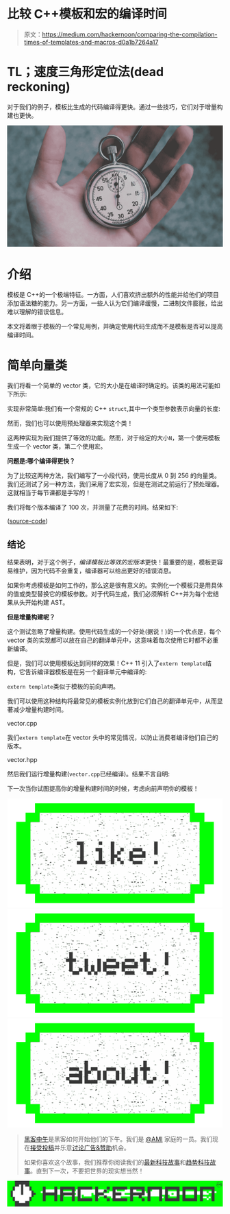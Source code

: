 # 比较 C++模板和宏的编译时间

> 原文：<https://medium.com/hackernoon/comparing-the-compilation-times-of-templates-and-macros-d0a1b7264a17>

# TL；速度三角形定位法(dead reckoning)

对于我们的例子，模板比生成的代码编译得更快。通过一些技巧，它们对于增量构建也更快。

![](img/e9528ba71b393fec00b452ced1c201c2.png)

# 介绍

模板是 C++的一个极端特征。一方面，人们喜欢挤出额外的性能并给他们的项目添加语法糖的能力。另一方面，一些人认为它们编译缓慢，二进制文件膨胀，给出难以理解的错误信息。

本文将着眼于模板的一个常见用例，并确定使用代码生成而不是模板是否可以提高编译时间。

# 简单向量类

我们将看一个简单的 vector 类，它的大小是在编译时确定的。该类的用法可能如下所示:

实现非常简单:我们有一个常规的 C++ `struct`,其中一个类型参数表示向量的长度:

然而，我们也可以使用预处理器来实现这个类！

这两种实现为我们提供了等效的功能。然而，对于给定的大小`N`，第一个使用模板生成一个 vector 类，第二个使用宏。

**问题是:哪个编译得更快？**

为了比较这两种方法，我们编写了一小段代码，使用长度从 0 到 256 的向量类。我们还测试了另一种方法，我们采用了宏实现，但是在测试之前运行了预处理器。这就相当于每节课都是手写的！

我们将每个版本编译了 100 次，并测量了花费的时间。结果如下:

([source-code](https://github.com/nikhedonia/template-instatiation-benchmark))

## 结论

结果表明，对于这个例子，*编译模板比等效的宏版本*更快！最重要的是，模板更容易维护，因为代码不会重复，编译器可以给出更好的错误消息。

如果你考虑模板是如何工作的，那么这是很有意义的。实例化一个模板只是用具体的值或类型替换它的模板参数。对于代码生成，我们必须解析 C++并为每个宏结果从头开始构建 AST。

**但是增量构建呢？**

这个测试忽略了增量构建。使用代码生成的一个好处(据说！)的一个优点是，每个 vector 类的实现都可以放在自己的翻译单元中，这意味着每次使用它时都不必重新编译。

但是，我们可以使用模板达到同样的效果！C++ 11 引入了`extern template`结构，它告诉编译器模板是在另一个翻译单元中编译的:

`extern template`类似于模板的前向声明。

我们可以使用这种结构将最常见的模板实例化放到它们自己的翻译单元中，从而显著减少增量构建时间。

vector.cpp

我们`extern template`在 vector 头中的常见情况，以防止消费者编译他们自己的版本。

vector.hpp

然后我们运行增量构建(`vector.cpp`已经编译)。结果不言自明:

下一次当你试图提高你的增量构建时间的时候，考虑向前声明你的模板！

[![](img/50ef4044ecd4e250b5d50f368b775d38.png)](http://bit.ly/HackernoonFB)[![](img/979d9a46439d5aebbdcdca574e21dc81.png)](https://goo.gl/k7XYbx)[![](img/2930ba6bd2c12218fdbbf7e02c8746ff.png)](https://goo.gl/4ofytp)

> [黑客中午](http://bit.ly/Hackernoon)是黑客如何开始他们的下午。我们是 [@AMI](http://bit.ly/atAMIatAMI) 家庭的一员。我们现在[接受投稿](http://bit.ly/hackernoonsubmission)并乐意[讨论广告&赞助](mailto:partners@amipublications.com)机会。
> 
> 如果你喜欢这个故事，我们推荐你阅读我们的[最新科技故事](http://bit.ly/hackernoonlatestt)和[趋势科技故事](https://hackernoon.com/trending)。直到下一次，不要把世界的现实想当然！

![](img/be0ca55ba73a573dce11effb2ee80d56.png)